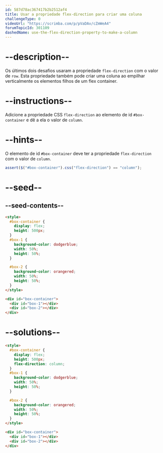 ```yaml
---
id: 587d78ac367417b2b2512af4
title: Usar a propriedade flex-direction para criar uma coluna
challengeType: 0
videoUrl: "https://scrimba.com/p/pVaDAv/cZmWeA4"
forumTopicId: 301109
dashedName: use-the-flex-direction-property-to-make-a-column
---
```


# --description--

Os últimos dois desafios usaram a propriedade `flex-direction` com o valor de `row`. Esta propriedade também pode criar uma coluna ao empilhar verticalmente os elementos filhos de um flex container.

# --instructions--

Adicione a propriedade CSS `flex-direction` ao elemento de id `#box-container` e dê a ela o valor de `column`.

# --hints--

O elemento de id `#box-container` deve ter a propriedade `flex-direction` com o valor de `column`.

```js
assert($("#box-container").css("flex-direction") == "column");
```

# --seed--

## --seed-contents--

```html
<style>
  #box-container {
    display: flex;
    height: 500px;
  }
  #box-1 {
    background-color: dodgerblue;
    width: 50%;
    height: 50%;
  }

  #box-2 {
    background-color: orangered;
    width: 50%;
    height: 50%;
  }
</style>

<div id="box-container">
  <div id="box-1"></div>
  <div id="box-2"></div>
</div>
```

# --solutions--

```html
<style>
  #box-container {
    display: flex;
    height: 500px;
    flex-direction: column;
  }
  #box-1 {
    background-color: dodgerblue;
    width: 50%;
    height: 50%;
  }

  #box-2 {
    background-color: orangered;
    width: 50%;
    height: 50%;
  }
</style>

<div id="box-container">
  <div id="box-1"></div>
  <div id="box-2"></div>
</div>
```
